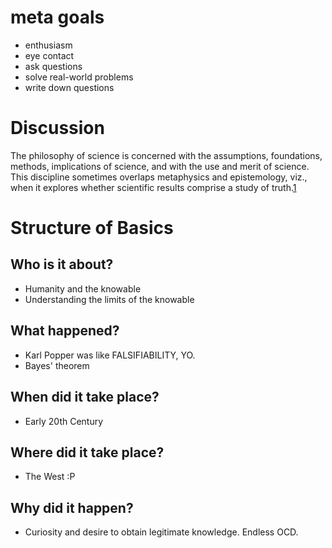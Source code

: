 # meta goals

* enthusiasm
* eye contact
* ask questions
* solve real-world problems
* write down questions

# Discussion

The philosophy of science is concerned with the assumptions, foundations, methods, implications of science, and with the use and merit of science. This discipline sometimes overlaps metaphysics and epistemology, viz., when it explores whether scientific results comprise a study of truth.[1][1]

# Structure of Basics

## Who is it about?

* Humanity and the knowable
* Understanding the limits of the knowable

## What happened?

* Karl Popper was like FALSIFIABILITY, YO.
* Bayes' theorem

## When did it take place?

* Early 20th Century
## Where did it take place?

* The West :P

## Why did it happen?

* Curiosity and desire to obtain legitimate knowledge. Endless OCD.



[1]: "http://en.wikipedia.org/wiki/Philosophy_of_science"